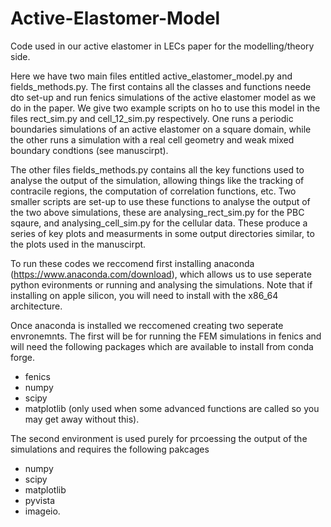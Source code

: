 # Active-Elastomer-Model
Code used in our active elastomer in LECs paper for the modelling/theory side.

Here we have two main files entitled active_elastomer_model.py and fields_methods.py. The first contains all the classes and functions neede dto set-up and run fenics simulations of the active elastomer model as we do in the paper. We give two example scripts on ho to use this model in the files rect_sim.py and cell_12_sim.py respectively. One runs a periodic boundaries simulations of an active elastomer on a square domain, while the other runs a simulation with a real cell geometry and weak mixed boundary condtions (see manuscirpt). 

The other files fields_methods.py contains all the key functions used to analyse the output of the simulation, allowing things like the tracking of contracile regions, the computation of correlation functions, etc. Two smaller scripts are set-up to use these functions to analyse the output of the two above simulations, these are analysing_rect_sim.py for the PBC sqaure, and analysing_cell_sim.py for the cellular data. These produce a series of key plots and measurments in some output directories similar, to the plots used in the manuscirpt. 

To run these codes we reccomend first installing anaconda (https://www.anaconda.com/download), which allows us to use seperate python evironments or running and analysing the simulations. Note that if installing on apple silicon, you will need to install with the  x86_64 architecture. 

Once anaconda is installed we reccomened creating two seperate envronemnts. The first will be for running the FEM simulations in fenics and will need the following packages which are available to install from conda forge.
  - fenics
  - numpy
  - scipy
  - matplotlib (only used when some advanced functions are called so you may get away without this).

The second environment is used purely for prcoessing the output of the simulations and requires the following pakcages
  - numpy
  - scipy
  - matplotlib
  - pyvista
  - imageio.
  

